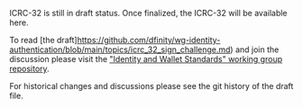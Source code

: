 ICRC-32 is still in draft status. Once finalized, the ICRC-32 will be available here.

To read [the draft]https://github.com/dfinity/wg-identity-authentication/blob/main/topics/icrc_32_sign_challenge.md) and join the discussion please visit the ["Identity and Wallet Standards" working group repository](https://github.com/dfinity/wg-identity-authentication).

For historical changes and discussions please see the git history of the draft file.